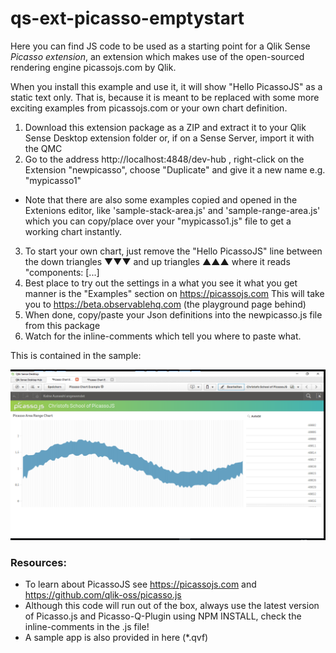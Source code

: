 # qs-ext-picasso-emptystart
Here you can find JS code to be used as a starting point for a Qlik Sense *Picasso extension*, an extension which makes use of the open-sourced rendering engine picassojs.com by Qlik.

When you install this example and use it, it will show "Hello PicassoJS" as a static text only. That is, because it is meant to be replaced with some more exciting examples from picassojs.com or your own chart definition. 

1) Download this extension package as a ZIP and extract it to your Qlik Sense Desktop extension folder or, if on a Sense Server, import it with the QMC
2) Go to the address http://localhost:4848/dev-hub , right-click on the Extension "newpicasso", choose "Duplicate" and give it a new name e.g. "mypicasso1"
* Note that there are also some examples copied and opened in the Extenions editor, like 'sample-stack-area.js' and 'sample-range-area.js' which you can copy/place over your "mypicasso1.js" file to get a working chart instantly.
3) To start your own chart, just remove the "Hello PicassoJS" line between the down triangles ▼▼▼ and up triangles ▲▲▲ where it reads "components: [...]
4) Best place to try out the settings in a what you see it what you get manner is the "Examples" section on https://picassojs.com This will take you to  https://beta.observablehq.com (the playground page behind) 
5) When done, copy/paste your Json definitions into the newpicasso.js file from this package
6) Watch for the inline-comments which tell you where to paste what.

This is contained in the sample:

![alt text](https://raw.githubusercontent.com/ChristofSchwarz/qs-ext-picasso-emptystart/master/Screenshot.png "Screenshot")

### Resources:
* To learn about PicassoJS see https://picassojs.com and https://github.com/qlik-oss/picasso.js
* Although this code will run out of the box, always use the latest version of Picasso.js and Picasso-Q-Plugin using NPM INSTALL, check the inline-comments in the .js file!
* A sample app is also provided in here (*.qvf) 

